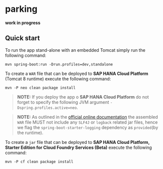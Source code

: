 # parking

**work in progress**

Quick start
-----------

To run the app stand-alone with an embedded Tomcat simply run the following command:

``mvn spring-boot:run -Drun.profiles=dev,standalone``

To create a `WAR` file that can be deployed to **SAP HANA Cloud Platform** (Tomcat 8 runtime) execute the following command:

``mvn -P neo clean package install``

> **NOTE:** If you deploy the app o **SAP HANA Cloud Platform** do not forget to specify the following JVM argument `-Dspring.profiles.active=neo`.  

> **NOTE:** As outlined in the [official online documentation](https://help.hana.ondemand.com/help/frameset.htm?e6e8ccd3bb571014b6afdc54744eef4d.html) the assembled `WAR` file MUST not include any `SLF4J` or `logback` related jar files, hence we flag the `spring-boot-starter-logging` dependency as `provided`(by the runtime).


To create a `jar` file that can be deployed to **SAP HANA Cloud Platform, Starter Edition for Cloud Foundry Services (Beta)** execute the following command:

``mvn -P cf clean package install``
